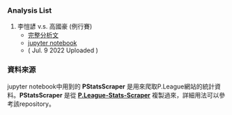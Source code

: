### Analysis List
1. 李愷諺 v.s. 高國豪 (例行賽)
    - [完整分析文](https://surf-shear-188.notion.site/v-s-5870935d482541569e2c1ec3f3b742b4)
    - [jupyter notebook](https://github.com/HarryChenTw/Basketball-Analysis/blob/main/01_kyle_kao_regular_season.ipynb)
    - ( Jul. 9 2022 Uploaded )

### 資料來源
jupyter notebook中用到的 **PStatsScraper** 是用來爬取P.League網站的統計資料。**PStatsScraper** 是從 **[P.League-Stats-Scraper](https://github.com/HarryChenTw/P.League-Stats-Scraper)** 複製過來，詳細用法可以參考該repository。
